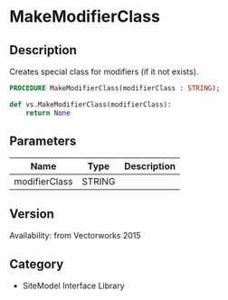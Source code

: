 # MakeModifierClass

## Description
Creates special class for modifiers (if it not exists).

```pascal
PROCEDURE MakeModifierClass(modifierClass : STRING);
```

```python
def vs.MakeModifierClass(modifierClass):
    return None
```

## Parameters
|Name|Type|Description|
|---|---|---|
|modifierClass|STRING|   |

## Version
Availability: from Vectorworks 2015

## Category
* SiteModel Interface Library

